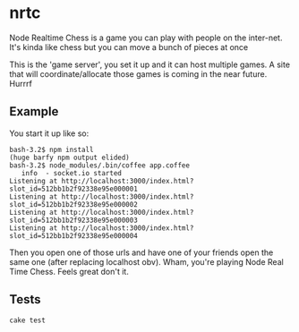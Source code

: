 nrtc
======

Node Realtime Chess is a game you can play with people on the inter-net.  It's kinda like chess but you can move a bunch of pieces at once

This is the 'game server', you set it up and it can host multiple games.  A site that will coordinate/allocate those games is coming in the near future.  Hurrrf

Example
-------

You start it up like so:

    bash-3.2$ npm install
    (huge barfy npm output elided)
    bash-3.2$ node_modules/.bin/coffee app.coffee
       info  - socket.io started
    Listening at http://localhost:3000/index.html?slot_id=512bb1b2f92338e95e000001
    Listening at http://localhost:3000/index.html?slot_id=512bb1b2f92338e95e000002
    Listening at http://localhost:3000/index.html?slot_id=512bb1b2f92338e95e000003
    Listening at http://localhost:3000/index.html?slot_id=512bb1b2f92338e95e000004

Then you open one of those urls and have one of your friends open the
same one (after replacing localhost obv).  Wham, you're playing Node
Real Time Chess.  Feels great don't it.

Tests
-----

    cake test
